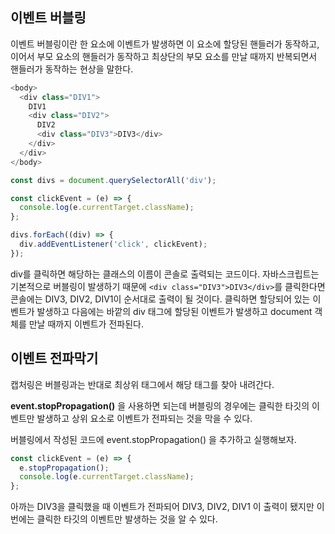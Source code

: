 ## 이벤트 버블링

이벤트 버블링이란 한 요소에 이벤트가 발생하면 이 요소에 할당된 핸들러가 동작하고, 이어서 부모 요소의 핸들러가 동작하고 최상단의 부모 요소를 만날 때까지 반복되면서 핸들러가 동작하는 현상을 말한다.

```js
<body>
  <div class="DIV1">
    DIV1
    <div class="DIV2">
      DIV2
      <div class="DIV3">DIV3</div>
    </div>
  </div>
</body>
```

```js
const divs = document.querySelectorAll('div');

const clickEvent = (e) => {
  console.log(e.currentTarget.className);
};

divs.forEach((div) => {
  div.addEventListener('click', clickEvent);
});
```

div를 클릭하면 해당하는 클래스의 이름이 콘솔로 출력되는 코드이다.
자바스크립트는 기본적으로 버블링이 발생하기 때문에 `<div class="DIV3">DIV3</div>`를 클릭한다면 콘솔에는 DIV3, DIV2, DIV1이 순서대로 출력이 될 것이다.
클릭하면 할당되어 있는 이벤트가 발생하고 다음에는 바깥의 div 태그에 할당된 이벤트가 발생하고 document 객체를 만날 때까지 이벤트가 전파된다.

## 이벤트 전파막기

캡처링은 버블링과는 반대로 최상위 태그에서 해당 태그를 찾아 내려간다.

**event.stopPropagation()** 을 사용하면 되는데 버블링의 경우에는 클릭한 타깃의 이벤트만 발생하고 상위 요소로 이벤트가 전파되는 것을 막을 수 있다.

버블링에서 작성된 코드에 event.stopPropagation() 을 추가하고 실행해보자.

```js
const clickEvent = (e) => {
  e.stopPropagation();
  console.log(e.currentTarget.className);
};
```

아까는 DIV3을 클릭했을 때 이벤트가 전파되어 DIV3, DIV2, DIV1 이 출력이 됐지만 이번에는 클릭한 타깃의 이벤트만 발생하는 것을 알 수 있다.
